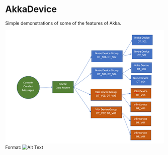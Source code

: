 # AkkaDevice
Simple demonstrations of some of the features of Akka.

![Actor Layout](/Actors.png)
Format: ![Alt Text](url)


